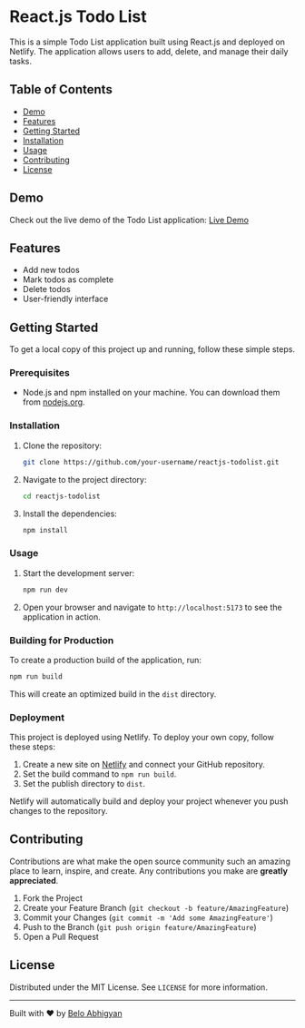 # React.js Todo List

This is a simple Todo List application built using React.js and deployed on Netlify. The application allows users to add, delete, and manage their daily tasks.

## Table of Contents

- [Demo](#demo)
- [Features](#features)
- [Getting Started](#getting-started)
- [Installation](#installation)
- [Usage](#usage)
- [Contributing](#contributing)
- [License](#license)

## Demo

Check out the live demo of the Todo List application: [Live Demo](https://todo-w-reactjs.netlify.app/)

## Features

- Add new todos
- Mark todos as complete
- Delete todos
- User-friendly interface

## Getting Started

To get a local copy of this project up and running, follow these simple steps.

### Prerequisites

- Node.js and npm installed on your machine. You can download them from [nodejs.org](https://nodejs.org/).

### Installation

1. Clone the repository:

   ```bash
   git clone https://github.com/your-username/reactjs-todolist.git
   ```

2. Navigate to the project directory:

   ```bash
   cd reactjs-todolist
   ```

3. Install the dependencies:

   ```bash
   npm install
   ```

### Usage

1. Start the development server:

   ```bash
   npm run dev
   ```

2. Open your browser and navigate to `http://localhost:5173` to see the application in action.

### Building for Production

To create a production build of the application, run:

```bash
npm run build
```

This will create an optimized build in the `dist` directory.

### Deployment

This project is deployed using Netlify. To deploy your own copy, follow these steps:

1. Create a new site on [Netlify](https://www.netlify.com/) and connect your GitHub repository.
2. Set the build command to `npm run build`.
3. Set the publish directory to `dist`.

Netlify will automatically build and deploy your project whenever you push changes to the repository.

## Contributing

Contributions are what make the open source community such an amazing place to learn, inspire, and create. Any contributions you make are **greatly appreciated**.

1. Fork the Project
2. Create your Feature Branch (`git checkout -b feature/AmazingFeature`)
3. Commit your Changes (`git commit -m 'Add some AmazingFeature'`)
4. Push to the Branch (`git push origin feature/AmazingFeature`)
5. Open a Pull Request

## License

Distributed under the MIT License. See `LICENSE` for more information.

---

Built with ❤️ by [Belo Abhigyan](https://github.com/koachgg)
```
